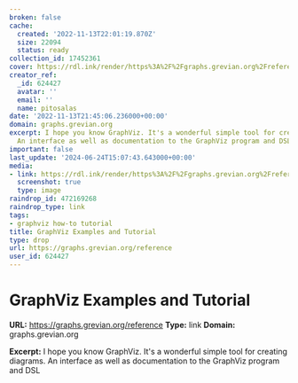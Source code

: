 ```yaml
---
broken: false
cache:
  created: '2022-11-13T22:01:19.870Z'
  size: 22094
  status: ready
collection_id: 17452361
cover: https://rdl.ink/render/https%3A%2F%2Fgraphs.grevian.org%2Freference
creator_ref:
  _id: 624427
  avatar: ''
  email: ''
  name: pitosalas
date: '2022-11-13T21:45:06.236000+00:00'
domain: graphs.grevian.org
excerpt: I hope you know GraphViz. It's a wonderful simple tool for creating diagrams.
  An interface as well as documentation to the GraphViz program and DSL
important: false
last_update: '2024-06-24T15:07:43.643000+00:00'
media:
- link: https://rdl.ink/render/https%3A%2F%2Fgraphs.grevian.org%2Freference
  screenshot: true
  type: image
raindrop_id: 472169268
raindrop_type: link
tags:
- graphviz how-to tutorial
title: GraphViz Examples and Tutorial
type: drop
url: https://graphs.grevian.org/reference
user_id: 624427
---
```


# GraphViz Examples and Tutorial

**URL:** https://graphs.grevian.org/reference
**Type:** link
**Domain:** graphs.grevian.org

**Excerpt:** I hope you know GraphViz. It's a wonderful simple tool for creating diagrams. An interface as well as documentation to the GraphViz program and DSL
